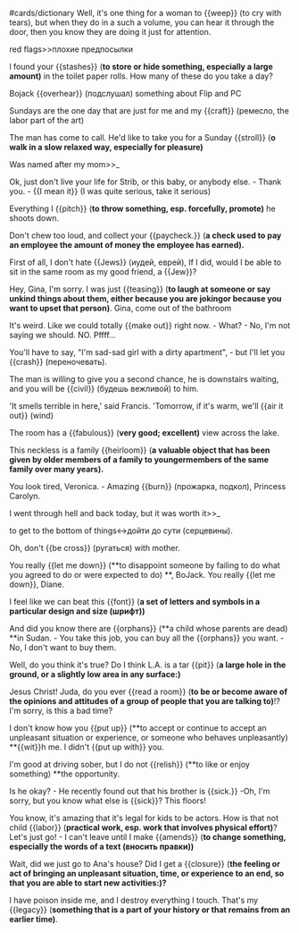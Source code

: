 #cards/dictionary 
Well, it's one thing for a woman to {{weep}} (to cry with tears), but when they do in a such a volume, you can hear it through the door, then you know they are doing it just for attention.

red flags>>плохие предпосылки <!--SR:!2024-04-20,71,336-->

l found your {{stashes}} (**to store or hide something, especially a large amount)** in the toilet paper rolls. How many of these do you take a day? <!--SR:!2024-06-12,110,295-->

Bojack {{overhear}} (подслушал) something about Flip and PC <!--SR:!2024-03-06,39,292-->

Sundays are the one day that are just for me and my {{craft}} (ремесло, the labor part of the art) <!--SR:!2024-05-12,99,295-->

The man has come to call. He'd like to take you for a Sunday {{stroll}} (**o walk in a slow relaxed way, especially for pleasure)** <!--SR:!2024-04-02,54,318--> 

Was named after my mom>>_ <!--SR:!2024-03-14,48,311-->

Ok, just don't live your life for Strib, or this baby, or anybody else. - Thank you. - {{I mean it}} (I was quite serious, take it serious) 

Everything I {{pitch}} (**to throw something, esp. forcefully, promote)** he shoots down. <!--SR:!2024-05-30,96,294-->

Don't chew too loud, and collect your {{paycheck.}} (**a check used to pay an employee the amount of money the employee has earned).** <!--SR:!2024-06-26,124,290--> 

First of all, I don't hate {{Jews}} (иудей, еврей), If I did, would I be able to sit in the same room as my good friend, a {{Jew}}? <!--SR:!2024-03-29,65,320!2024-02-27,19,327-->

Hey, Gina, I'm sorry. I was just {{teasing}} (**to laugh at someone or say unkind things about them, either because you are jokingor because you want to upset that person)**. Gina, come out of the bathroom

It's weird. Like we could totally {{make out}} right now. - What? - No, I'm not saying we should. NO. Pffff... <!--SR:!2024-03-26,47,324-->

You'll have to say, "I'm sad-sad girl with a dirty apartment", - but I'll let you {{crash}} (переночевать). <!--SR:!2024-05-24,106,295-->

 <!--SR:!2024-02-08,13,304!2024-03-11,45,313-->

The man is willing to give you a second chance, he is downstairs waiting, and you will be {{civil}} (будешь вежливой) to him. <!--SR:!2024-03-26,53,318-->

'It smells terrible in here,' said Francis. 'Tomorrow, if it's warm, we'll {{air it out}} (wind) <!--SR:!2024-03-09,29,303--> 

The room has a {{fabulous}} (**very good; excellent)** view across the lake. <!--SR:!2024-04-29,65,260-->

This neckless is a family {{heirloom}} (**a valuable object that has been given by older members of a family to youngermembers of the same family over many years).** 

You look tired, Veronica. - Amazing {{burn}} (прожарка, подкол), Princess Carolyn. <!--SR:!2024-03-01,29,299--> 

I went through hell and back today, but it was worth it>>_ <!--SR:!2024-02-26,26,301-->

to get to the bottom of things↔дойти до сути (серцевины). 

Oh, don't {{be cross}} (ругаться) with mother.

You really {{let me down}} (**to disappoint someone by failing to do what you agreed to do or were expected to do) **, BoJack. You really {{let me down}}, Diane. <!--SR:!2024-03-22,48,319!2000-01-01,1,250-->

I feel like we can beat this {{font}} (**a set of letters and symbols in a particular design and size (шрифт))** <!--SR:!2024-03-09,43,312--> 

And did you know there are {{orphans}} (**a child whose parents are dead) **in Sudan. - You take this job, you can buy all the {{orphans}} you want. - No, I don't want to buy them. <!--SR:!2024-03-11,31,286!2000-01-01,1,250--> 

Well, do you think it's true? Do I think L.A. is a tar {{pit}} (**a large hole in the ground, or a slightly low area in any surface:)** 

Jesus Christ! Juda, do you ever {{read a room}} (**to be or become aware of the opinions and attitudes of a group of people that you are talking to)**!? I'm sorry, is this a bad time?

I don't know how you {{put up}} (**to accept or continue to accept an unpleasant situation or experience, or someone who behaves unpleasantly) **{{wit}}h me. I didn't {{put up with}} you. <!--SR:!2024-04-11,55,316!2024-02-26,33,284!2000-01-01,1,250-->

I'm good at driving sober, but I do not {{relish}} (**to like or enjoy something) **the opportunity. <!--SR:!2024-03-15,50,302--> 

Is he okay? - He recently found out that his brother is {{sick.}} -Oh, I'm sorry, but you know what else is {{sick}}? This floors! <!--SR:!2000-01-01,1,250!2024-03-28,64,320-->

You know, it's amazing that it's legal for kids to be actors. How is that not child {{labor}} (**practical work, esp. work that involves physical effort)**?
Let's just go! - I can't leave until I make {{amends}} (**to change something, especially the words of a text (вносить правки))** <!--SR:!2024-03-11,48,302!2000-01-01,1,250--> 

Wait, did we just go to Ana's house? Did I get a {{closure}} (**the feeling or act of bringing an unpleasant situation, time, or experience to an end, so that you are able to start new activities:)?** <!--SR:!2024-03-12,43,292--> 

I have poison inside me,  and I destroy everything I touch. That's my {{legacy}} (**something that is a part of your history or that remains from an earlier time)**.